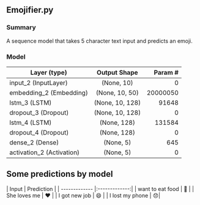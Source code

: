 <h2>Emojifier.py</h2>
<h3>Summary</h3>
A sequence model that takes 5 character text input and predicts an emoji.

<h3>Model</h3>

| Layer (type)         | Output Shape            | Param #  |
| ------------- |:-------------:| -----:|
| input_2 (InputLayer)      | (None, 10)   | 0 |
| embedding_2 (Embedding)      | (None, 10, 50)         |   20000050 |
| lstm_3 (LSTM)  | (None, 10, 128)       |    91648 |
| dropout_3 (Dropout)       | (None, 10, 128)    | 0 |
| lstm_4 (LSTM)     | (None, 128)        |   131584 |
| dropout_4 (Dropout) | (None, 128)        |    0 |
| dense_2 (Dense)        | (None, 5)  | 645 |
| activation_2 (Activation)       | (None, 5)        |   0 |


<h2>Some predictions by model</h2>
| Input        | Prediction           | 
| ------------- |:-------------:|
| want to eat food      | 🍴 | 
| She loves me       | ❤️      |   
| I got new job | 😄      |  
| I lost my phone | 😞|  
